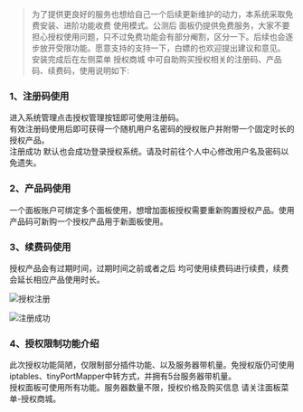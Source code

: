 >    为了提供更良好的服务也想给自己一个后续更新维护的动力，本系统采取免费安装、进阶功能收费 使用模式。公测后 面板仍提供免费服务，大家不要担心授权使用问题，只不过免费功能会有部分阉割，区分一下。后续也会逐步放开受限功能。愿意支持的支持一下，白嫖的也欢迎提出建议和意见。
安装完成后在左侧菜单 授权商城 中可自助购买授权相关的注册码、产品码、续费码，使用说明如下:
### 1、注册码使用  
  进入系统管理点击授权管理按钮即可使用注册码。  
  有效注册码使用后即可获得一个随机用户名密码的授权账户并附带一个固定时长的授权产品。  
  注册成功 默认也会成功登录授权系统。请及时前往个人中心修改用户名及密码以免遗失。

### 2、产品码使用
  一个面板账户可绑定多个面板使用，想增加面板授权需要重新购置授权产品。使用产品码可新购一个授权产品用于新面板使用。

### 3、续费码使用
  授权产品会有过期时间，过期时间之前或者之后 均可使用续费码进行续费，续费会延长相应产品使用时长。

![授权注册](https://github.com/noobcfy/wikis/raw/dev/Screenshots/system-register.png)

![注册成功](https://github.com/noobcfy/wikis/raw/dev/Screenshots/register-success.png)


### 4、授权限制功能介绍  
  此次授权功能简陋，仅限制部分插件功能、以及服务器带机量。免授权版仍可使用iptables、tinyPortMapper中转方式，并拥有5台服务器带机量。  
  授权面板可使用所有功能。服务器数量不限，授权价格及购买信息 请关注面板菜单-授权商城。
